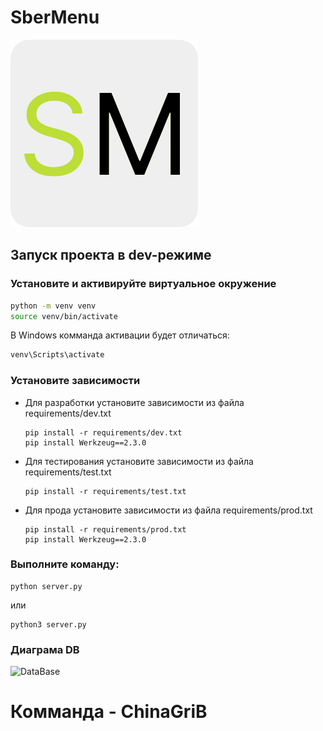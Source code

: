 # SberMenu
![alt text](./static/svg/SberMenuLogo.svg)
## Запуск проекта в dev-режиме
### Установите и активируйте виртуальное окружение
 ```bash
python -m venv venv
source venv/bin/activate
```
В Windows комманда активации будет отличаться:
```bat
venv\Scripts\activate
```

### Установите зависимости
* Для разработки установите зависимости из файла requirements/dev.txt
    ```shell
    pip install -r requirements/dev.txt
    pip install Werkzeug==2.3.0
    ```

* Для тестирования установите зависимости из файла requirements/test.txt
    ```shell
    pip install -r requirements/test.txt
    ```
* Для прода установите зависимости из файла requirements/prod.txt
    ```shell
    pip install -r requirements/prod.txt
    pip install Werkzeug==2.3.0
    ```

### Выполните команду:
```
python server.py
```
или
```
python3 server.py
```

### Диаграма DB
![DataBase](dtbase.jpg)

# Комманда - ChinaGriB

